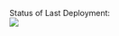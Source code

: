 Status of Last Deployment: <br>
<img src="https://github.com/pavel-semenchukov/test/actions/workflows/main.yml/badge.svg?branch=main">
